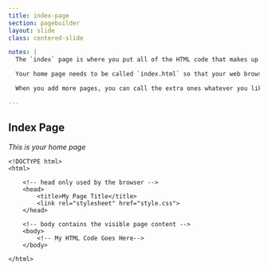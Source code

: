 ```yaml
---
title: index-page
section: pagebuilder
layout: slide
class: centered-slide

notes: |
  The `index` page is where you put all of the HTML code that makes up what your website's home page should look like.

  Your home page needs to be called `index.html` so that your web browser can load it automatically.

  When you add more pages, you can call the extra ones whatever you like, but your home page should always be called `index.html`!

---
```



## Index Page

_This is your home page_

    <!DOCTYPE html>
    <html>

        <!-- head only used by the browser -->
        <head>
            <title>My Page Title</title>
            <link rel="stylesheet" href="style.css">
        </head>

        <!-- body contains the visible page content -->
        <body>
            <!-- My HTML Code Goes Here-->
        </body>
    
    </html>